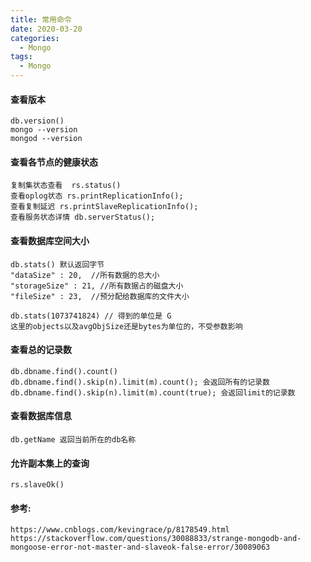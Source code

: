 ```yaml
---
title: 常用命令
date: 2020-03-20
categories:
  - Mongo
tags:
  - Mongo
---
```

#### 查看版本
```
db.version()
mongo --version
mongod --version
```

#### 查看各节点的健康状态
```
复制集状态查看  rs.status()
查看oplog状态 rs.printReplicationInfo();
查看复制延迟 rs.printSlaveReplicationInfo();
查看服务状态详情 db.serverStatus();
```
#### 查看数据库空间大小
```
db.stats() 默认返回字节
"dataSize" : 20,  //所有数据的总大小
"storageSize" : 21, //所有数据占的磁盘大小 
"fileSize" : 23,  //预分配给数据库的文件大小

db.stats(1073741824) // 得到的单位是 G
这里的objects以及avgObjSize还是bytes为单位的，不受参数影响
```

#### 查看总的记录数
```
db.dbname.find().count()
db.dbname.find().skip(n).limit(m).count(); 会返回所有的记录数
db.dbname.find().skip(n).limit(m).count(true); 会返回limit的记录数
```

#### 查看数据库信息
```
db.getName 返回当前所在的db名称
```

#### 允许副本集上的查询
```
rs.slaveOk()
```

#### 参考:
```
https://www.cnblogs.com/kevingrace/p/8178549.html
https://stackoverflow.com/questions/30088833/strange-mongodb-and-mongoose-error-not-master-and-slaveok-false-error/30089063
```
